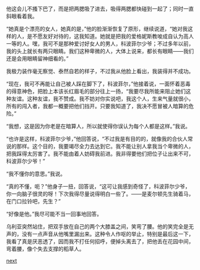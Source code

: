 
他这会儿不搔下巴了，而是把两腮吸了进去，吸得两腮都快碰到一起了；同时一直斜眼看着我。

“她真是个漂亮的女人，她真的是，”他的脸渐渐恢复了原形，继续说道，“她对我这样的人，是不愿友好对待的，这我知道。她就是把我的爱格妮斯教唆成自认为高人一等的人。嘿，我可不是那种爱讨好女人的男人，科波菲尔少爷；不过多年以前，我的头上就长有两只眼睛。我们这种卑微的人，大体上说来，都长有眼睛——我们还是会用眼睛留神细看的。”

我极力装作毫无察觉、泰然自若的样子，不过我从他脸上看出，我装得并不成功。

“现在，我可不再能让自己被人踩在脚下了，科波菲尔，”他接着说，一面怀着恶毒的得意神色，把脸上本该长红眉毛的部分往上一扬，“我要尽我所能来阻止她们这种友谊。这种友谊，我不赞成。我不妨对你实说吧，我这个人，生来气量就很小，所有的闯入者，我都一概要把他们挡开。只要我知道了，我决不愿冒被人暗算的危险。”

“我想，这是因为你老是在暗算人，所以就使得你误认为每个人都是这样。”我说。

“也许是这样，科波菲尔少爷，”他回答说，“不过我是有目的的，就像我的合伙人常说的那样。这个目的，我要竭尽全力去达到它。我不能让别人拿我当个卑微的人，把我踩得太厉害了。我不能由着人妨碍我前进。我非得要他们把位子让出来不可，科波菲尔少爷！”

“我不懂你的意思。”我说。

“真的不懂，呃？”他身子一扭，回答说，“这可让我感到奇怪了，科波菲尔少爷，你一向脑子很灵的呀！下次我得尽量说得明白一些了。——是麦尔顿先生骑着马，在门口拉铃吧，先生？”

“好像是他。”我尽可能不当一回事地回答。

乌利亚突然站住，把双手放在自己的两个大膝盖之间，笑弯了腰。他的笑完全是无声的，没有一点声音从他嘴里漏出来。这种令人作呕的举止，特别是最后这一下，我看了真是厌恶透了，因而我不打任何招呼，便掉头离去了，把他丢在花园中间，弯着腰，像个失去支撑的稻草人。

[next](page538)